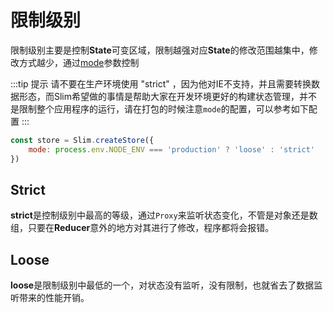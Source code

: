 # 限制级别
限制级别主要是控制**State**可变区域，限制越强对应**State**的修改范围越集中，修改方式越少，通过[mode](/zh/slimApi.html#mode)参数控制

:::tip 提示
请不要在生产环境使用 "strict" ，因为他对IE不支持，并且需要转换数据形态，而Slim希望做的事情是帮助大家在开发环境更好的构建状态管理，并不是限制整个应用程序的运行，请在打包的时候注意`mode`的配置，可以参考如下配置
:::

```javascript
const store = Slim.createStore({
    mode: process.env.NODE_ENV === 'production' ? 'loose' : 'strict'
})
```

## Strict
**strict**是控制级别中最高的等级，通过`Proxy`来监听状态变化，不管是对象还是数组，只要在**Reducer**意外的地方对其进行了修改，程序都将会报错。

## Loose
**loose**是限制级别中最低的一个，对状态没有监听，没有限制，也就省去了数据监听带来的性能开销。
